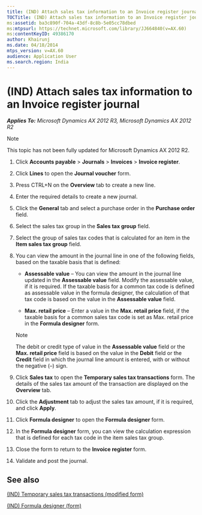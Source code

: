 ```yaml
---
title: (IND) Attach sales tax information to an Invoice register journal
TOCTitle: (IND) Attach sales tax information to an Invoice register journal
ms:assetid: ba3c890f-704a-43df-8c8b-5e05cc78dbed
ms:mtpsurl: https://technet.microsoft.com/library/JJ664840(v=AX.60)
ms:contentKeyID: 49386170
author: Khairunj
ms.date: 04/18/2014
mtps_version: v=AX.60
audience: Application User
ms.search.region: India
---
```


# (IND) Attach sales tax information to an Invoice register journal 


_**Applies To:** Microsoft Dynamics AX 2012 R3, Microsoft Dynamics AX 2012 R2_


> [!NOTE]
> <P>This topic has not been fully updated for Microsoft Dynamics AX 2012 R2.</P>



1.  Click **Accounts payable** \> **Journals** \> **Invoices** \> **Invoice register**.

2.  Click **Lines** to open the **Journal voucher** form.

3.  Press CTRL+N on the **Overview** tab to create a new line.

4.  Enter the required details to create a new journal.

5.  Click the **General** tab and select a purchase order in the **Purchase order** field.

6.  Select the sales tax group in the **Sales tax group** field.

7.  Select the group of sales tax codes that is calculated for an item in the **Item sales tax group** field.

8.  You can view the amount in the journal line in one of the following fields, based on the taxable basis that is defined:
    
      - **Assessable value** – You can view the amount in the journal line updated in the **Assessable value** field. Modify the assessable value, if it is required. If the taxable basis for a common tax code is defined as assessable value in the formula designer, the calculation of that tax code is based on the value in the **Assessable value** field.
    
      - **Max. retail price** – Enter a value in the **Max. retail price** field, if the taxable basis for a common sales tax code is set as Max. retail price in the **Formula designer** form.
    

    > [!NOTE]
    > <P>The debit or credit type of value in the <STRONG>Assessable value</STRONG> field or the <STRONG>Max. retail price</STRONG> field is based on the value in the <STRONG>Debit</STRONG> field or the <STRONG>Credit</STRONG> field in which the journal line amount is entered, with or without the negative (–) sign.</P>



9.  Click **Sales tax** to open the **Temporary sales tax transactions** form. The details of the sales tax amount of the transaction are displayed on the **Overview** tab.

10. Click the **Adjustment** tab to adjust the sales tax amount, if it is required, and click **Apply**.

11. Click **Formula designer** to open the **Formula designer** form.

12. In the **Formula designer** form, you can view the calculation expression that is defined for each tax code in the item sales tax group.

13. Close the form to return to the **Invoice register** form.

14. Validate and post the journal.

## See also

[(IND) Temporary sales tax transactions (modified form)](https://technet.microsoft.com/library/jj664487\(v=ax.60\))

[(IND) Formula designer (form)](https://technet.microsoft.com/library/jj677983\(v=ax.60\))

  


